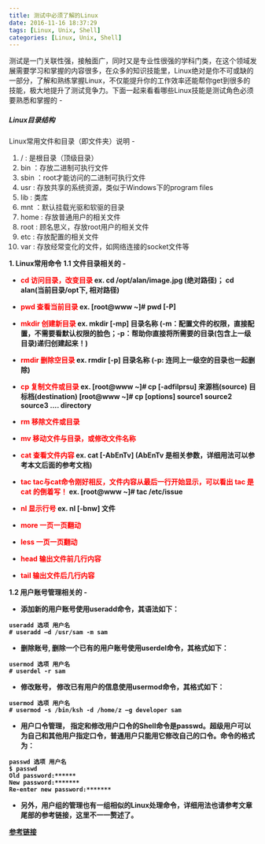 ```yaml
---
title: 测试中必须了解的Linux
date: 2016-11-16 18:37:29
tags: [Linux, Unix, Shell]
categories: [Linux, Unix, Shell]
---
```

测试是一门关联性强，接触面广，同时又是专业性很强的学科门类，在这个领域发展需要学习和掌握的内容很多，在众多的知识技能里，Linux绝对是你不可或缺的一部分，了解和熟练掌握Linux，不仅能提升你的工作效率还能帮你get到很多的技能，极大地提升了测试竞争力。下面一起来看看哪些Linux技能是测试角色必须要熟悉和掌握的 -

<!--MORE-->
##### Linux目录结构
Linux常用文件和目录（即文件夹）说明 -
1. / : 是根目录（顶级目录）
2. bin ：存放二进制可执行文件
3. sbin ：root才能访问的二进制可执行文件
4. usr : 存放共享的系统资源，类似于Windows下的program files
5. lib : 类库
6. mnt ：默认挂载光驱和软驱的目录
7. home : 存放普通用户的相关文件
8. root : 顾名思义，存放root用户的相关文件
9. etc : 存放配置的相关文件
10. var : 存放经常变化的文件，如网络连接的socket文件等

**1. Linux常用命令**
<b/>1.1 文件目录相关的 -
* <font color='red'>cd 访问目录，改变目录</font>
ex. cd /opt/alan/image.jpg (绝对路径)； cd alan(当前目录/opt下, 相对路径)

* <font color='red'>pwd 查看当前目录</font>
ex. [root@www ~]# pwd [-P]

* <font color='red'>mkdir 创建新目录</font>
ex. mkdir [-mp] 目录名称 (-m：配置文件的权限，直接配置，不需要看默认权限的脸色；-p：帮助你直接将所需要的目录(包含上一级目录)递归创建起来！)

* <font color='red'>rmdir 删除空目录</font>
ex. rmdir [-p] 目录名称 (-p: 连同上一级空的目录也一起删除)

* <font color='red'>cp 复制文件或目录</font>
ex. [root@www ~]# cp [-adfilprsu] 来源档(source) 目标档(destination)
[root@www ~]# cp [options] source1 source2 source3 .... directory

* <font color='red'>rm 移除文件或目录</font>

* <font color='red'>mv 移动文件与目录，或修改文件名称</font>

* <font color='red'>cat 查看文件内容</font>
ex. cat [-AbEnTv] (AbEnTv 是相关参数，详细用法可以参考本文后面的参考文档)

* <font color='red'>tac tac与cat命令刚好相反，文件内容从最后一行开始显示，可以看出 tac 是 cat 的倒着写！</font>
ex. [root@www ~]# tac /etc/issue

* <font color='red'>nl 显示行号</font>
ex. nl [-bnw] 文件

* <font color='red'>more 一页一页翻动</font>

* <font color='red'>less 一页一页翻动</font>

* <font color='red'>head 输出文件前几行内容</font>

* <font color='red'>tail 输出文件后几行内容</font>

<b/>1.2 用户账号管理相关的 -
- 添加新的用户账号使用useradd命令，其语法如下：
```
useradd 选项 用户名
# useradd –d /usr/sam -m sam
```

- 删除账号, 删除一个已有的用户账号使用userdel命令，其格式如下：
```
usermod 选项 用户名
# userdel -r sam
```

- 修改账号， 修改已有用户的信息使用usermod命令，其格式如下：
```
usermod 选项 用户名
# usermod -s /bin/ksh -d /home/z –g developer sam
```

- 用户口令管理， 指定和修改用户口令的Shell命令是passwd。超级用户可以为自己和其他用户指定口令，普通用户只能用它修改自己的口令。命令的格式为：
```
passwd 选项 用户名
$ passwd
Old password:******
New password:*******
Re-enter new password:*******
```

+ 另外，用户组的管理也有一组相似的Linux处理命令，详细用法也请参考文章尾部的参考链接，这里不一一赘述了。

<b>[参考链接](http://www.runoob.com/linux/linux-filesystem.html)
